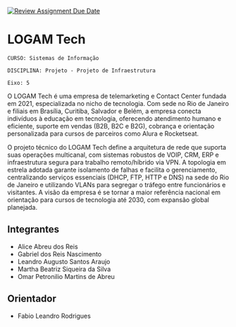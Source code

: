 [![Review Assignment Due Date](https://classroom.github.com/assets/deadline-readme-button-22041afd0340ce965d47ae6ef1cefeee28c7c493a6346c4f15d667ab976d596c.svg)](https://classroom.github.com/a/yI2ip9hY)
# LOGAM Tech

`CURSO: Sistemas de Informação`

`DISCIPLINA: Projeto - Projeto de Infraestrutura`

`Eixo: 5`

O LOGAM Tech é uma empresa de telemarketing e Contact Center fundada em 2021, especializada no nicho de tecnologia. Com sede no Rio de Janeiro e filiais em Brasília, Curitiba, Salvador e Belém, a empresa conecta indivíduos à educação em tecnologia, oferecendo atendimento humano e eficiente, suporte em vendas (B2B, B2C e B2G), cobrança e orientação personalizada para cursos de parceiros como Alura e Rocketseat.

O projeto técnico do LOGAM Tech define a arquitetura de rede que suporta suas operações multicanal, com sistemas robustos de VOIP, CRM, ERP e infraestrutura segura para trabalho remoto/híbrido via VPN. A topologia em estrela adotada garante isolamento de falhas e facilita o gerenciamento, centralizando serviços essenciais (DHCP, FTP, HTTP e DNS) na sede do Rio de Janeiro e utilizando VLANs para segregar o tráfego entre funcionários e visitantes. A visão da empresa é se tornar a maior referência nacional em orientação para cursos de tecnologia até 2030, com expansão global planejada.

## Integrantes

* Alice Abreu dos Reis
* Gabriel dos Reis Nascimento
* Leandro Augusto Santos Araujo
* Martha Beatriz Siqueira da Silva
* Omar Petronilio Martins de Abreu

## Orientador

* Fabio Leandro Rodrigues


